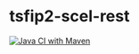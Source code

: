 # tsfip2-scel-rest
[![Java CI with Maven](https://github.com/ffvprogweb/tsfip2-scel-rest/actions/workflows/maven.yml/badge.svg)](https://github.com/ffvprogweb/tsfip2-scel-rest/actions/workflows/maven.yml)
